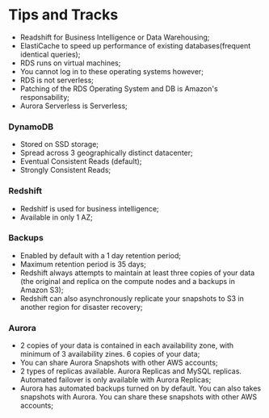 # Tips and Tracks  

* Readshift for Business Intelligence or Data Warehousing;  
* ElastiCache to speed up performance of existing databases(frequent identical queries);  
* RDS runs on virtual machines;  
* You cannot log in to these operating systems however;  
* RDS is not serverless;  
* Patching of the RDS Operating System and DB is Amazon's responsability;  
* Aurora Serverless is Serverless;  



### DynamoDB  

* Stored on SSD storage;  
* Spread across 3 geographically distinct datacenter;  
* Eventual Consistent Reads (default);
* Strongly  Consistent Reads;


### Redshift  

* Redshitf is used for business intelligence;  
* Available in only 1 AZ;  

### Backups  

* Enabled by default with a 1 day retention period;  
* Maximum retention period is 35 days;  
* Redshift always attempts to maintain at least three copies of your data (the original and replica on the compute nodes and a backups in Amazon S3);  
* Redshift can also asynchronously replicate your snapshots to S3 in another region for disaster recovery;  

### Aurora  

* 2 copies of your data is contained in each availability zone, with minimum of 3 availability zines. 6 copies of your data;  
* You can share Aurora Snapshots with other AWS accounts;  
* 2 types of replicas available. Aurora Replicas and MySQL replicas. Automated failover is only available with Aurora Replicas;  
* Aurora has automated backups turned on by default. You can also takes snapshots with Aurora. You can share these snapshots with other AWS accounts;  
